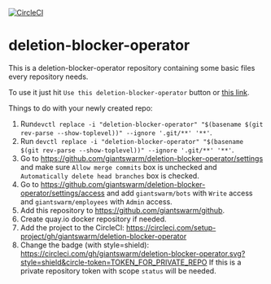 [![CircleCI](https://circleci.com/gh/giantswarm/deletion-blocker-operator.svg?style=shield)](https://circleci.com/gh/giantswarm/deletion-blocker-operator)

# deletion-blocker-operator

This is a deletion-blocker-operator repository containing some basic files every repository
needs.

To use it just hit `Use this deletion-blocker-operator` button or [this link][generate].

Things to do with your newly created repo:

1. Run`devctl replace -i "deletion-blocker-operator" "$(basename $(git rev-parse
   --show-toplevel))" --ignore '.git/**' '**'`.
2. Run `devctl replace -i "deletion-blocker-operator" "$(basename $(git rev-parse
   --show-toplevel))" --ignore '.git/**' '**'`.
3. Go to https://github.com/giantswarm/deletion-blocker-operator/settings and make sure `Allow
   merge commits` box is unchecked and `Automatically delete head branches` box
   is checked.
4. Go to https://github.com/giantswarm/deletion-blocker-operator/settings/access and add
   `giantswarm/bots` with `Write` access and `giantswarm/employees` with
   `Admin` access.
5. Add this repository to https://github.com/giantswarm/github.
6. Create quay.io docker repository if needed.
7. Add the project to the CircleCI:
   https://circleci.com/setup-project/gh/giantswarm/deletion-blocker-operator
8. Change the badge (with style=shield):
   https://circleci.com/gh/giantswarm/deletion-blocker-operator.svg?style=shield&circle-token=TOKEN_FOR_PRIVATE_REPO
   If this is a private repository token with scope `status` will be needed.

[generate]: https://github.com/giantswarm/deletion-blocker-operator/generate
